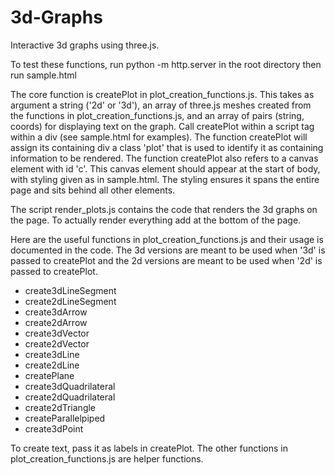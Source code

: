 # 3d-Graphs
Interactive 3d graphs using three.js.

To test these functions, run python -m http.server in the root directory then run sample.html

The core function is createPlot in plot_creation_functions.js. This takes as argument a string ('2d' or '3d'), an array of three.js meshes created from the functions in plot_creation_functions.js, and an array of pairs (string, coords) for displaying text on the graph. Call createPlot within a script tag within a div (see sample.html for examples). The function createPlot will assign its containing div a class 'plot' that is used to identify it as containing information to be rendered. The function createPlot also refers to a canvas element with id 'c'. This canvas element should appear at the start of body, with styling given as in sample.html. The styling ensures it spans the entire page and sits behind all other elements.

The script render_plots.js contains the code that renders the 3d graphs on the page. To actually render everything add <script>plots();</script> at the bottom of the page.

Here are the useful functions in plot_creation_functions.js and their usage is documented in the code. The 3d versions are meant to be used when '3d' is passed to createPlot and the 2d versions are meant to be used when '2d' is passed to createPlot.
- create3dLineSegment
- create2dLineSegment
- create3dArrow
- create2dArrow
- create3dVector
- create2dVector
- create3dLine
- create2dLine
- createPlane
- create3dQuadrilateral
- create2dQuadrilateral
- create2dTriangle
- createParallelpiped
- create3dPoint

To create text, pass it as labels in createPlot. The other functions in plot_creation_functions.js are helper functions.

